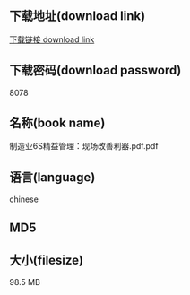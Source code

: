 ## 下载地址(download link)
[下载链接 download link](https://tutu365.netlify.app/?s=%E5%88%B6%E9%80%A0%E4%B8%9A6S%E7%B2%BE%E7%9B%8A%E7%AE%A1%E7%90%86%EF%BC%9A%E7%8E%B0%E5%9C%BA%E6%94%B9%E5%96%84%E5%88%A9%E5%99%A8.pdf)

## 下载密码(download password)
8078

## 名称(book name)
制造业6S精益管理：现场改善利器.pdf.pdf

## 语言(language)
chinese

## MD5


## 大小(filesize)
98.5 MB

